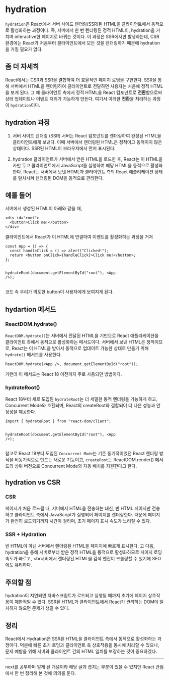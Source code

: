 <h1 id="hydration">hydration</h1>
<p><code>hydration</code>은 React에서 서버 사이드 렌더링(SSR)된 HTML을 클라이언트에서 동적으로 활성화하는 과정이다.
즉, 서버에서 한 번 렌더링된 정적 HTML이, hydration을 거치며 interactive한 페이지로 바뀌는 것이다.
이 과정은 SSR에서만 발생하는데, CSR 환경에는 React가 처음부터 클라이언트에서 모든 것을 렌더링하기 때문에 hydration을 거칠 필요가 없다.</p>
<h2 id="좀-더-자세히">좀 더 자세히</h2>
<p>React에서는 CSR과 SSR을 결합하여 더 효율적인 페이지 로딩을 구현한다.
SSR을 통해 서버에서 HTML을 렌더링하여 클라이언트로 전달하면 사용자는 처음에 정적 HTML을 보게 된다.
그 때 클라이언트 측에서 정적 HTML을 React 컴포넌트로 <strong>전환</strong>함으로써 상태 업데이트나 이벤트 처리가 가능하게 만든다.
여기서 이러한 <strong>전환</strong>을 처리하는 과정이 <code>hydration</code>이다.</p>
<h2 id="hydration-과정">hydration 과정</h2>
<ol>
<li><p>서버 사이드 렌더링 (SSR)
서버는 React 컴포넌트를 렌더링하여 완성된 HTML을 클라이언트에게 보낸다.
이때 서버에서 렌더링된 HTML은 정적이고 동적이지 않은 상태이다.
SSR된 HTML이 브라우저에서 먼저 표시된다.</p>
</li>
<li><p>hydration
클라이언트가 서버에서 받은 HTML을 로드한 후, React는 이 HTML을 카만 두고 클라이언트에서 JavaScript를 실행하여 해당 HTML을 동적으로 활성화한다.
React는 서버에서 보낸 HTML과 클라이언트 측의 React 애플리케이션 상태를 일치시켜 렌더링된 DOM을 동적으로 관리한다.</p>
</li>
</ol>
<h2 id="예를-들어">예를 들어</h2>
<p>서버에서 생성된 HTML이 아래와 같을 때,</p>
<pre><code class="language-html">&lt;div id=&quot;root&quot;&gt;
  &lt;button&gt;Click me!&lt;/button&gt;
&lt;/div&gt;</code></pre>
<p>클라이언트에서 React가 이 HTML에 연결하여 이벤트를 활성화하는 과정을 거쳐</p>
<pre><code class="language-js">const App = () =&gt; {
  const handleClick = () =&gt; alert(&quot;Clicked!&quot;);
  return &lt;button onClick={handleClick}&gt;Click me!&lt;/button&gt;;
};

hydrateRoot(document.getElementById(&quot;root&quot;), &lt;App /&gt;);</code></pre>
<p>코드 속 우리가 의도한 button이 사용자에게 보여지게 된다.</p>
<h2 id="hydartion-메서드">hydartion 메서드</h2>
<h3 id="reactdomhydrate">ReactDOM.hydrate()</h3>
<p><code>ReactDOM.hydrate()</code>는 서버에서 전달된 HTML을 기반으로 React 애플리케이션을 클라이언트 측에서 동적으로 활성화하는 메서드이다.
서버에서 보낸 HTML은 정적이므로, React는 이 HTML을 받아서 동적으로 업데이트 가능한 상태로 만들기 위해 <code>hydrate()</code> 메서드를 사용한다.</p>
<pre><code class="language-js">ReactDOM.hydrate(&lt;App /&gt;, document.getElementById(&quot;root&quot;));</code></pre>
<p>거런데 이 메서드는 React 18 이전까지 주로 사용되던 방법이다.</p>
<h3 id="hydrateroot">hydrateRoot()</h3>
<p>React 18부터 새로 도입된 <code>hydrateRoot</code>는 더 세밀한 동적 렌더링을 가능하게 하고,
Concurrent Mode와 호환되며, React의 createRoot와 결합되어 더 나은 성능과 안정성을 제공한다.</p>
<pre><code class="language-js">import { hydrateRoot } from &quot;react-dom/client&quot;;

hydrateRoot(document.getElementById(&quot;root&quot;), &lt;App /&gt;);</code></pre>
<p>참고로 React 18부터 도입된
<code>Concurrent Mode</code>는 기존 동기적이었던 React 렌더링 방식을 비동기적으로 만드는 새로운 기능이고,
<code>createRoot</code>는 ReactDOM.render() 메서드의 상위 버전으로 Concurrent Mode와 자동 배치를 지원한다고 한다.</p>
<h2 id="hydration-vs-csr">hydration vs CSR</h2>
<h3 id="csr">CSR</h3>
<p>페이지가 처음 로드될 때, 서버에서 HTML을 전송하는 대신, 빈 HTML 페이지만 전송하고 클라이언트 측에서 JavaScript가 실행되어 페이지를 렌더링한다.
때문에 페이지가 완전히 로드되기까지 시간이 걸리며, 초기 페이지 표시 속도가 느려질 수 있다.</p>
<h3 id="ssr--hydration">SSR + Hydration</h3>
<p>빈 HTML이 아닌 서버에서 렌더링된 HTML을 페이지에 빠르게 표시한다.
고 다음, hydration을 통해 서버로부터 받은 정적 HTML을 동적으로 활성화하므로 페이지 로딩 속도가 빠르고,
&lt;br서버에서 렌더링된 HTML을 검색 엔진이 크롤링할 수 있기에 SEO에도 유리하다.</p>
<h2 id="주의할-점">주의할 점</h2>
<p>hydration이 지연되면 자바스크립트가 로드되고 실행될 때까지 초기에 페이지 상호작용이 제한적일 수 있다.
SSR된 HTML과 클라이언트에서 React가 관리하는 DOM이 일치하지 않으면 문제가 생길 수 있다.</p>
<h2 id="정리">정리</h2>
<p>React에서 Hydration은 SSR된 HTML을 클라이언트 측에서 동적으로 활성화하는 과정이다.
덕분에 빠른 초기 로딩과 클라이언트 측 상호작용을 동시에 처리할 수 있으나, 문제 예방을 위해 서버와 클라이언트 간의 HTML 일치를 보장하는 것이 중요하겠다.</p>
<hr />
<p>next를 공부하며 알게 된 개념이라 해당 글과 겹치는 부분이 있을 수 있지만
React 관점에서 한 번 정리해 본 것에 의의를 둔다.</p>